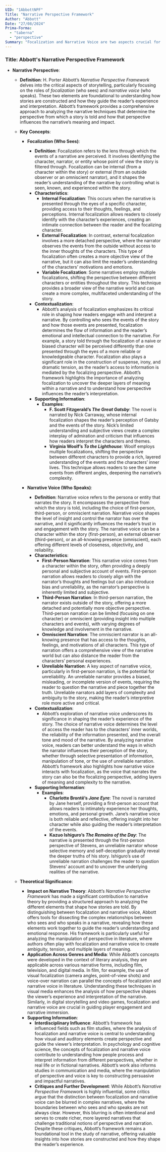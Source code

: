 ```yaml
---
UID: "1AbbottNPF"
Title: "Narrative Perspective Framework"
Author: "Abbott"
Date: "27/08/2024"
Prima-Forma:
  - "taberna"
  - "perspective"
Summary: "Focalization and Narrative Voice are two aspects crucial for understanding how stories are told and how they shape the reader's engagement with the narrative."
---
```


### Title: **Abbott's Narrative Perspective Framework**

- **Narrative Perspective**:
  - **Definition**: H. Porter Abbott’s *Narrative Perspective Framework* delves into the critical aspects of storytelling, particularly focusing on the roles of *focalization* (who sees) and *narrative voice* (who speaks). These two elements are foundational to understanding how stories are constructed and how they guide the reader’s experience and interpretation. Abbott’s framework provides a comprehensive approach to analyzing the narrative techniques that determine the perspective from which a story is told and how that perspective influences the narrative’s meaning and impact.

  - **Key Concepts**:

    - **Focalization (Who Sees)**:
      - **Definition**: Focalization refers to the lens through which the events of a narrative are perceived. It involves identifying the character, narrator, or entity whose point of view the story is filtered through. Focalization can be internal (from a character within the story) or external (from an outside observer or an omniscient narrator), and it shapes the reader’s understanding of the narrative by controlling what is seen, known, and experienced within the story.
      - **Characteristics**:
        - **Internal Focalization**: This occurs when the narrative is presented through the eyes of a specific character, providing access to their thoughts, feelings, and perceptions. Internal focalization allows readers to closely identify with the character’s experiences, creating an intimate connection between the reader and the focalizing character.
        - **External Focalization**: In contrast, external focalization involves a more detached perspective, where the narrator observes the events from the outside without access to the inner thoughts of the characters. This type of focalization often creates a more objective view of the narrative, but it can also limit the reader’s understanding of the characters’ motivations and emotions.
        - **Variable Focalization**: Some narratives employ multiple focalizations, shifting the perspective between different characters or entities throughout the story. This technique provides a broader view of the narrative world and can create a more complex, multifaceted understanding of the story.
      - **Contextualization**:
        - Abbott’s analysis of focalization emphasizes its critical role in shaping how readers engage with and interpret a narrative. By controlling who sees the events of the story and how those events are presented, focalization determines the flow of information and the reader’s emotional and intellectual connection to the narrative. For example, a story told through the focalization of a naive or biased character will be perceived differently than one presented through the eyes of a more reliable or knowledgeable character. Focalization also plays a significant role in the construction of suspense, irony, and dramatic tension, as the reader’s access to information is mediated by the focalizing perspective. Abbott’s framework highlights the importance of analyzing focalization to uncover the deeper layers of meaning within a narrative and to understand how perspective influences the reader’s interpretation.
      - **Supporting Information**:
        - **Examples**:
          - **F. Scott Fitzgerald’s *The Great Gatsby***: The novel is narrated by Nick Carraway, whose internal focalization shapes the reader’s perception of Gatsby and the events of the story. Nick’s limited understanding and subjective views create a complex interplay of admiration and criticism that influences how readers interpret the characters and themes.
          - **Virginia Woolf’s *To the Lighthouse***: Woolf employs multiple focalizations, shifting the perspective between different characters to provide a rich, layered understanding of the events and the characters’ inner lives. This technique allows readers to see the same events from different angles, deepening the narrative’s complexity.

    - **Narrative Voice (Who Speaks)**:
      - **Definition**: Narrative voice refers to the persona or entity that narrates the story. It encompasses the perspective from which the story is told, including the choice of first-person, third-person, or omniscient narration. Narrative voice shapes the level of insight and control the narrator has over the narrative, and it significantly influences the reader’s trust in and engagement with the story. The narrative voice can be a character within the story (first-person), an external observer (third-person), or an all-knowing presence (omniscient), each offering different levels of closeness, objectivity, and reliability.
      - **Characteristics**:
        - **First-Person Narration**: This narrative voice comes from a character within the story, often providing a deeply personal and subjective account of events. First-person narration allows readers to closely align with the narrator’s thoughts and feelings but can also introduce bias and unreliability, as the narrator’s perspective is inherently limited and subjective.
        - **Third-Person Narration**: In third-person narration, the narrator exists outside of the story, offering a more detached and potentially more objective perspective. Third-person narration can be limited (focusing on one character) or omniscient (providing insight into multiple characters and events), with varying degrees of knowledge and involvement in the narrative.
        - **Omniscient Narration**: The omniscient narrator is an all-knowing presence that has access to the thoughts, feelings, and motivations of all characters. This type of narration offers a comprehensive view of the narrative world but can also distance the reader from the characters’ personal experiences.
        - **Unreliable Narration**: A key aspect of narrative voice, particularly in first-person narration, is the potential for unreliability. An unreliable narrator provides a biased, misleading, or incomplete version of events, requiring the reader to question the narrative and piece together the truth. Unreliable narrators add layers of complexity and ambiguity to the story, making the reader’s interpretive role more active and critical.
      - **Contextualization**:
        - Abbott’s exploration of narrative voice underscores its significance in shaping the reader’s experience of the story. The choice of narrative voice determines the level of access the reader has to the characters’ inner worlds, the reliability of the information presented, and the overall tone and mood of the narrative. By analyzing narrative voice, readers can better understand the ways in which the narrator influences their perception of the story, whether through selective presentation of information, manipulation of tone, or the use of unreliable narration. Abbott’s framework also highlights how narrative voice interacts with focalization, as the voice that narrates the story can also be the focalizing perspective, adding layers of meaning and complexity to the narrative.
      - **Supporting Information**:
        - **Examples**:
          - **Charlotte Brontë’s *Jane Eyre***: The novel is narrated by Jane herself, providing a first-person account that allows readers to intimately experience her thoughts, emotions, and personal growth. Jane’s narrative voice is both reliable and reflective, offering insight into her character while also guiding the reader’s interpretation of the events.
          - **Kazuo Ishiguro’s *The Remains of the Day***: The narrative is presented through the first-person perspective of Stevens, an unreliable narrator whose selective memory and self-deception gradually reveal the deeper truths of his story. Ishiguro’s use of unreliable narration challenges the reader to question Stevens’ account and to uncover the underlying realities of the narrative.

  - **Theoretical Significance**:
    - **Impact on Narrative Theory**: Abbott’s *Narrative Perspective Framework* has made a significant contribution to narrative theory by providing a structured approach to analyzing the different elements that shape how stories are told. By distinguishing between focalization and narrative voice, Abbott offers tools for dissecting the complex relationships between who sees and who speaks in a narrative, revealing how these elements work together to guide the reader’s understanding and emotional response. His framework is particularly useful for analyzing the manipulation of perspective in literature, where authors often play with focalization and narrative voice to create ambiguity, tension, and multiple layers of meaning.
    - **Application Across Genres and Media**: While Abbott’s concepts were developed in the context of literary analysis, they are applicable across various narrative forms, including film, television, and digital media. In film, for example, the use of visual focalization (camera angles, point-of-view shots) and voice-over narration can parallel the concepts of focalization and narrative voice in literature. Understanding these techniques in visual media enhances the analysis of how perspective shapes the viewer’s experience and interpretation of the narrative. Similarly, in digital storytelling and video games, focalization and narrative voice are crucial in guiding player engagement and narrative immersion.
    - **Supporting Information**:
      - **Interdisciplinary Influence**: Abbott’s framework has influenced fields such as film studies, where the analysis of focalization and narrative voice is central to understanding how visual and auditory elements create perspective and guide the viewer’s interpretation. In psychology and cognitive science, the concepts of focalization and narrative voice contribute to understanding how people process and interpret information from different perspectives, whether in real life or in fictional narratives. Abbott’s work also informs studies in communication and media, where the manipulation of perspective and voice is key to constructing persuasive and impactful narratives.
      - **Critiques and Further Development**: While Abbott’s *Narrative Perspective Framework* is highly influential, some critics argue that the distinction between focalization and narrative voice can be blurred in complex narratives, where the boundaries between who sees and who speaks are not always clear. However, this blurring is often intentional and serves to create richer, more layered narratives that challenge traditional notions of perspective and narration. Despite these critiques, Abbott’s framework remains a foundational tool in the study of narrative, offering valuable insights into how stories are constructed and how they shape the reader’s experience.
